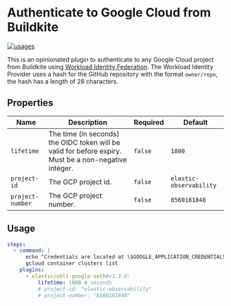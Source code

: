 # Authenticate to Google Cloud from Buildkite

[![usages](https://img.shields.io/badge/usages-white?logo=buildkite&logoColor=blue)](https://github.com/search?q=elastic%2Foblt-google-auth+%28path%3A.buildkite%29&type=code)

This is an opinionated plugin to authenticate to any Google Cloud project from Buildkite using [Workload Identity Federation](https://cloud.google.com/iam/docs/workload-identity-federation).
The Workload Identity Provider uses a hash for the GitHub repository with the format `owner/repo`, the
hash has a length of 28 characters.

## Properties

| Name             | Description                                                                                           | Required | Default                 |
|------------------|-------------------------------------------------------------------------------------------------------|----------|-------------------------|
| `lifetime`       | The time (in seconds) the OIDC token will be valid for before expiry. Must be a non-negative integer. | `false`  | `1800`                  |
| `project-id`     | The GCP project id.                                                                                   | `false`  | `elastic-observability` |
| `project-number` | The GCP project number.                                                                               | `false`  | `8560181848`            |

## Usage

```yml
steps:
  - command: |
      echo "Credentials are located at \$GOOGLE_APPLICATION_CREDENTIALS"
      gcloud container clusters list
    plugins:
      - elastic/oblt-google-auth#v1.3.0:
          lifetime: 1800 # seconds
          # project-id: "elastic-observability"
          # project-number: "8560181848"
```
